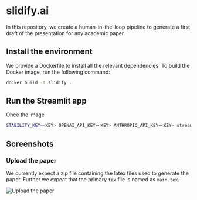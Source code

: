 # slidify.ai

In this repository, we create a human-in-the-loop pipeline to generate a first draft of the presentation for any academic paper.

## Install the environment

We provide a Dockerfile to install all the relevant dependencies. To build the Docker image, run the following command:

```bash
docker build -t slidify .
```

## Run the Streamlit app

Once the image 

```bash
STABILITY_KEY=<KEY> OPENAI_API_KEY=<KEY> ANTHROPIC_API_KEY=<KEY> streamlit run streamlit_app.py
```

## Screenshots

### Upload the paper

We currently expect a zip file containing the latex files used to generate the paper. Further we expect that the primary `tex` file is named as `main.tex`.

![Upload the paper](./screenshots/upload_paper.png)